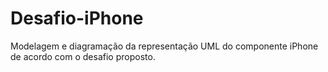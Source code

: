 # Desafio-iPhone
Modelagem e diagramação da representação UML do componente iPhone de acordo com o desafio proposto.
